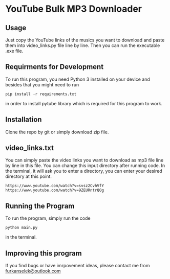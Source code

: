 # YouTube Bulk MP3 Downloader
## Usage
Just copy the YouTube links of the musics you want to download and paste them into video_links.py file line by line. Then you can run the executable .exe file.
## Requirments for Development
To run this program, you need Python 3 installed on your device and besides that you might need to run
```
pip install -r requirements.txt
```
in order to install pytube library which is required for this program to work.
## Installation
Clone the repo by git or simply download zip file.
## video_links.txt
You can simply paste the video links you want to download as mp3 file line by line in this file. You can change this input directory after running code. In the terminal, it will ask you to enter a directory, you can enter your desired directory at this point.
```
https://www.youtube.com/watch?v=svsz2CvhVfY
https://www.youtube.com/watch?v=9ZEURntrQOg
```
## Running the Program
To run the program, simply run the code
```
python main.py
```
in the terminal.
## Improving this program
If you find bugs or have imrpovement ideas, please contact me from furkanselek@outlook.com
